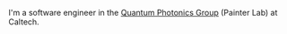 I'm a software engineer in the
<a href="https://painterlab.caltech.edu" target="_blank">Quantum Photonics Group</a>
(Painter Lab) at Caltech.
